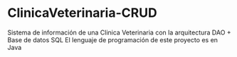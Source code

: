 # ClinicaVeterinaria-CRUD
Sistema de información de una Clinica Veterinaria con la arquitectura DAO + Base de datos SQL
El lenguaje de programación de este proyecto es en Java
